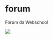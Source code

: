 # forum
Fórum da Webschool 

![](http://www.bravacinas.com.br/site/wp-content/uploads/2014/04/icon-duvida-406x406.png)
